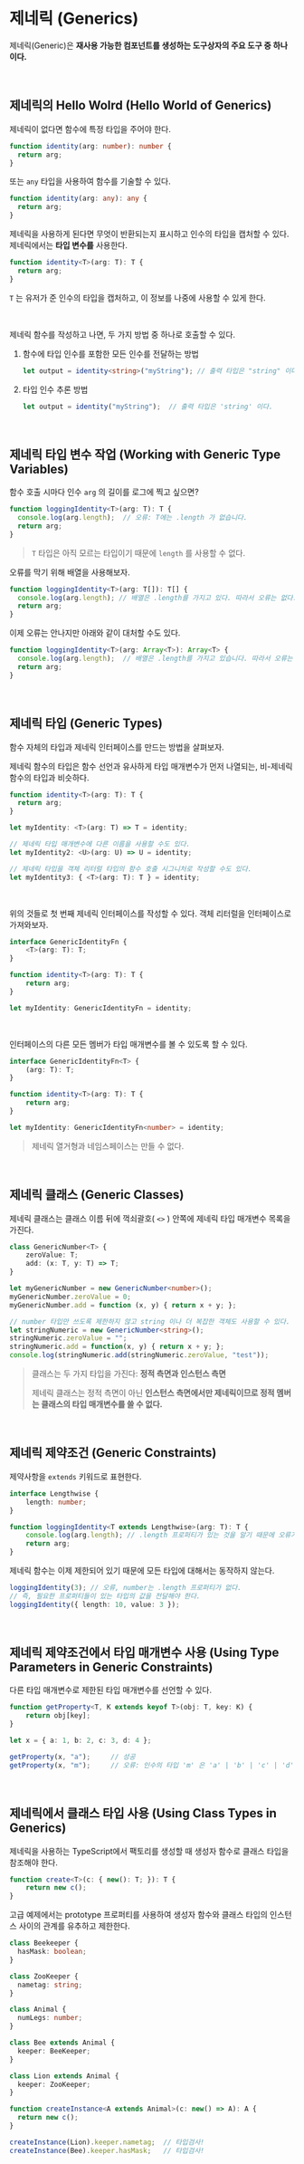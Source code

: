 # 제네릭 (Generics)

제네릭(Generic)은 **재사용 가능한 컴포넌트를 생성하는 도구상자의 주요 도구 중 하나이다.**

<br>

## 제네릭의 Hello Wolrd (Hello World of Generics)

제네릭이 없다면 함수에 특정 타입을 주어야 한다.

```typescript
function identity(arg: number): number {
  return arg;
}
```

또는 `any` 타입을 사용하여 함수를 기술할 수 있다.

```typescript
function identity(arg: any): any {
  return arg;
}
```

제네릭을 사용하게 된다면 무엇이 반환되는지 표시하고 인수의 타입을 캡처할 수 있다. 제네릭에서는 **타입 변수를** 사용한다.

```typescript
function identity<T>(arg: T): T {
  return arg;
}
```

`T` 는 유저가 준 인수의 타입을 캡처하고, 이 정보를 나중에 사용할 수 있게 한다.

<br>

제네릭 함수를 작성하고 나면, 두 가지 방법 중 하나로 호출할 수 있다.

1. 함수에 타입 인수를 포함한 모든 인수를 전달하는 방법

   ```typescript
   let output = identity<string>("myString"); // 출력 타입은 "string" 이다.
   ```

2. 타입 인수 추론 방법

   ```typescript
   let output = identity("myString");  // 출력 타입은 'string' 이다.
   ```

<br>

## 제네릭 타입 변수 작업 (Working with Generic Type Variables)

함수 호출 시마다 인수 `arg` 의 길이를 로그에 찍고 싶으면?

```typescript
function loggingIdentity<T>(arg: T): T {
  console.log(arg.length);  // 오류: T에는 .length 가 없습니다.
  return arg;
}
```

> `T` 타입은 아직 모르는 타입이기 때문에 `length` 를 사용할 수 없다.

오류를 막기 위해 배열을 사용해보자.

```typescript
function loggingIdentity<T>(arg: T[]): T[] {
  console.log(arg.length); // 배열은 .length를 가지고 있다. 따라서 오류는 없다.
  return arg;
}
```

이제 오류는 안나지만 아래와 같이 대처할 수도 있다.

```typescript
function loggingIdentity<T>(arg: Array<T>): Array<T> {
  console.log(arg.length);  // 배열은 .length를 가지고 있습니다. 따라서 오류는 없다.
  return arg;
}
```

<br>

## 제네릭 타입 (Generic Types)

함수 자체의 타입과 제네릭 인터페이스를 만드는 방법을 살펴보자.

제네릭 함수의 타입은 함수 선언과 유사하게 타입 매개변수가 먼저 나열되는, 비-제네릭 함수의 타입과 비슷하다.

```typescript
function identity<T>(arg: T): T {
  return arg;
}

let myIdentity: <T>(arg: T) => T = identity;

// 제네릭 타입 매개변수에 다른 이름을 사용할 수도 있다.
let myIdentity2: <U>(arg: U) => U = identity;

// 제네릭 타입을 객체 리터럴 타입의 함수 호출 시그니처로 작성할 수도 있다.
let myIdentity3: { <T>(arg: T): T } = identity;
```

<br>

위의 것들로 첫 번째 제네릭 인터페이스를 작성할 수 있다. 객체 리터럴을 인터페이스로 가져와보자.

```typescript
interface GenericIdentityFn {
    <T>(arg: T): T;
}

function identity<T>(arg: T): T {
    return arg;
}

let myIdentity: GenericIdentityFn = identity;
```

<br>

인터페이스의 다른 모든 멤버가 타입 매개변수를 볼 수 있도록 할 수 있다.

```typescript
interface GenericIdentityFn<T> {
    (arg: T): T;
}

function identity<T>(arg: T): T {
    return arg;
}

let myIdentity: GenericIdentityFn<number> = identity;
```

> 제네릭 열거형과 네임스페이스는 만들 수 없다.

<br>

## 제네릭 클래스 (Generic Classes)

제네릭 클래스는 클래스 이름 뒤에 꺽쇠괄호( `<>` ) 안쪽에 제네릭 타입 매개변수 목록을 가진다.

```typescript
class GenericNumber<T> {
    zeroValue: T;
    add: (x: T, y: T) => T;
}

let myGenericNumber = new GenericNumber<number>();
myGenericNumber.zeroValue = 0;
myGenericNumber.add = function (x, y) { return x + y; };

// number 타입만 쓰도록 제한하지 않고 string 이나 더 복잡한 객체도 사용할 수 있다.
let stringNumeric = new GenericNumber<string>();
stringNumeric.zeroValue = "";
stringNumeric.add = function(x, y) { return x + y; };
console.log(stringNumeric.add(stringNumeric.zeroValue, "test"));
```

> 클래스는 두 가지 타입을 가진다: **정적 측면과 인스턴스 측면**
>
> 제네릭 클래스는 정적 측면이 아닌 **인스턴스 측면에서만 제네릭이므로 정적 멤버는 클래스의 타입 매개변수를 쓸 수 없다.** 

<br>

## 제네릭 제약조건 (Generic Constraints)

제약사항을 `extends` 키워드로 표현한다.

```typescript
interface Lengthwise {
    length: number;
}

function loggingIdentity<T extends Lengthwise>(arg: T): T {
    console.log(arg.length); // .length 프로퍼티가 있는 것을 알기 때문에 오류가 발생하지 않는다.
    return arg;    
}
```

제네릭 함수는 이제 제한되어 있기 때문에 모든 타입에 대해서는 동작하지 않는다.

```typescript
loggingIdentity(3); // 오류, number는 .length 프로퍼티가 없다.
// 즉, 필요한 프로퍼티들이 있는 타입의 값을 전달해야 한다.
loggingIdentity({ length: 10, value: 3 });
```

<br>

## 제네릭 제약조건에서 타입 매개변수 사용 (Using Type Parameters in Generic Constraints)

다른 타입 매개변수로 제한된 타입 매개변수를 선언할 수 있다.

```typescript
function getProperty<T, K extends keyof T>(obj: T, key: K) {
    return obj[key];
}

let x = { a: 1, b: 2, c: 3, d: 4 };

getProperty(x, "a");     // 성공
getProperty(x, "m");     // 오류: 인수의 타입 'm' 은 'a' | 'b' | 'c' | 'd' 에 해당되지 않음.
```

<br>

## 제네릭에서 클래스 타입 사용 (Using Class Types in Generics)

제네릭을 사용하는 TypeScript에서 팩토리를 생성할 때 생성자 함수로 클래스 타입을 참조해야 한다.

```typescript
function create<T>(c: { new(): T; }): T {
    return new c();
}
```

고급 예제에서는 prototype 프로퍼티를 사용하여 생성자 함수와 클래스 타입의 인스턴스 사이의 관계를 유추하고 제한한다.

```typescript
class Beekeeper {
  hasMask: boolean;
}

class ZooKeeper {
  nametag: string;
}

class Animal {
  numLegs: number;
}

class Bee extends Animal {
  keeper: BeeKeeper;
}

class Lion extends Animal {
  keeper: ZooKeeper;
}

function createInstance<A extends Animal>(c: new() => A): A {
  return new c();
}

createInstance(Lion).keeper.nametag;  // 타입검사!
createInstance(Bee).keeper.hasMask;   // 타입검사!
```

